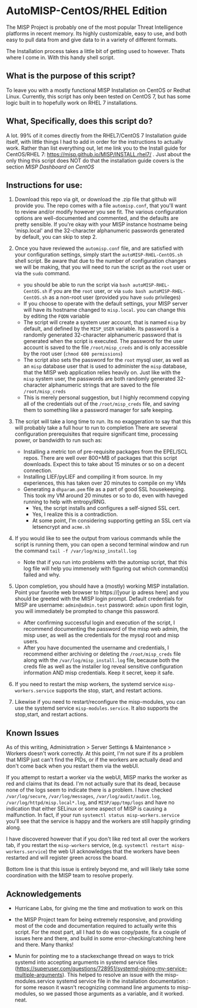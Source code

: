 # AutoMISP-CentOS/RHEL Edition
The MISP Project is probably one of the most popular Threat Intelligence platforms in recent memory. Its highly customizable, easy to use, and both easy to pull data from and give data to in a variety of different formats.  
  
The Installation process takes a little bit of getting used to however. Thats where I come in. With this handy shell script.  
## What is the purpose of this script?
To leave you with a mostly functional MISP Installation on CentOS or Redhat Linux. Currently, this script has only been tested on CentOS 7, but has some logic built in to hopefully work on RHEL 7 installations.  
## What, Specifically, does this script do?
A lot. 99% of it comes directly from the RHEL7/CentOS 7 Installation guide itself, with little things I had to add in order for the instructions to actually work. Rather than list everything out, let me link you to the Install guide for CentOS/RHEL 7: https://misp.github.io/MISP/INSTALL.rhel7/ . Just about the only thing this script does NOT do that the installation guide covers is the section *MISP Dashboard on CentOS*
## Instructions for use:
1. Download this repo via git, or download the .zip file that github will provide you. The repo comes with a file `automisp.conf`, that you'll want to review and/or modify however you see fit. The various configuration options are well-documented and commented, and the defaults are pretty sensible. If you're okay with your MISP instance hostname being 'misp.local' and the 32-character alphanumeric passwords generated by default, you can skip to step 2. 
 
2. Once you have reviewed the `automisp.conf` file, and are satisfied with your configuration settings, simply start the `autoMISP-RHEL-CentOS.sh` shell script. Be aware that due to the number of configuration changes we will be making, that you will need to run the script as the `root` user or via the `sudo` command.
	- you should be able to run the script via `bash autoMISP-RHEL-CentOS.sh` if you are the `root` user, or via `sudo bash autoMISP-RHEL-CentOS.sh` as a non-root user (provided you have `sudo` privileges)
	- If you choose to operate with the default settings, your MISP server will have its hostname changed to `misp.local`. you can change this by editing the `FQDN` variable
	- The script will create a system user account, that is named `misp` by default, and defined by the `MISP_USER` variable. Its password is a randomly generated 32-character alphanumeric password that is generated when the script is executed. The password for the user account is saved to the file `/root/misp_creds` and is only accessible by the root user (`chmod 600 permissions`)
	- The script also sets the password for the `root` mysql user, as well as an `misp` database user that is used to administer the `misp` database, that the MISP web application relies heavily on. Just like with the `misp` system user, the passwords are both randomly generated 32-character alphanumeric strings that are saved to the file `/root/misp_creds`
	- This is merely personal suggestion, but I highly recommend copying all of the credentials out of the `/root/misp_creds` file, and saving them to something like a password manager for safe keeping.
3. The script will take a long time to run. Its no exaggeration to say that this will probably take a full hour to run to completion There are several configuration prerequisites that require significant time, processing power, or bandwidth to run such as:
	- Installing a metric ton of pre-requisite packages from the EPEL/SCL repos. There are well over 800+MB of packages that this script downloads. Expect this to take about 15 minutes or so on a decent connection.
	- Installing LIEF/pyLIEF and compiling it from source. In my experiences, this has taken over 20 minutes to compile on my VMs
	- Generating a `dhparam.pem` file as a part of good SSL housekeeping. This took my VM around 20 minutes or so to do, even with haveged running to help with entropy/RNG. 
	 	- Yes, the script installs and configures a self-signed SSL cert. 
	 	- Yes, I realize this is a contradiction. 
	 	- At some point, I'm considering supporting getting an SSL cert via letsencrypt and `acme.sh`
4. If you would like to see the output from various commands while the script is running them, you can open a second terminal window and run the command `tail -f /var/log/misp_install.log`
	- Note that if you run into problems with the automisp script, that this log file will help you immensely with figuring out which command(s) failed and why.
5. Upon completion, you should have a (mostly) working MISP installation. Point your favorite web browser to https://[your ip adress here] and you should be greeted with the MISP login prompt. Default credentials for MISP are username: `admin@admin.test` password: `admin` upon first login, you will immediately be prompted to change this password.
	- After confirming successful login and execution of the script, I recommend documenting the password of the misp web admin, the misp user, as well as the credentials for the mysql root and misp users.
	- After you have documented the username and credentials, I recommend either archiving or deleting the `/root/misp_creds` file along with the `/var/log/misp_install.log` file, because both the creds file as well as the installer log reveal sensitive configuration information AND misp credentials. Keep it secret, keep it safe.
6. If you need to restart the misp workers, the systemd service `misp-workers.service` supports the stop, start, and restart actions.
7. Likewise if you need to restart/reconfigure the misp-modules, you can use the systemd service `misp-modules.service`. It also supports the stop,start, and restart actions.  
## Known Issues
As of this writing, Administration > Server Settings & Maintenance > Workers doesn't work correctly. At this point, I'm not sure if its a problem that MISP just can't find the PIDs, or if the workers are actually dead and don't come back when you restart them via the webUI.  
  
If you attempt to restart a worker via the webUI, MISP marks the worker as red and claims that its dead. I'm not actually sure that its dead, because none of the logs seem to indicate there is a problem. I have checked `/var/log/secure`, `/var/log/messages`, `/var/log/audit/audit.log`, `/var/log/httpd/misp.local*.log`, and `MISP/app/tmp/logs` and have no indication that either SELinux or some aspect of MISP is causing a malfunction. In fact, if your run `systemctl status misp-workers.service` you'll see that the service is happy and the workers are still happily grinding along.  
  
I have discovered however that if you don't like red text all over the workers tab, if you restart the `misp-workers` service, (e.g. `systemctl restart misp-workers.service`) the web UI acknowledges that the workers have been restarted and will register green across the board.  
  
Bottom line is that this issue is entirely beyond me, and will likely take some coordination with the MISP team to resolve properly.
## Acknowledgements
- Hurricane Labs, for giving me the time and motivation to work on this  

- the MISP Project team for being extremely responsive, and providing most of the code and documentation required to actually write this script. For the most part, all I had to do was copy/paste, fix a couple of issues here and there, and build in some error-checking/catching here and there. Many thanks!

- Munin for pointing me to a stackexchange thread on ways to trick systemd into accepting arguments in systemd service files (https://superuser.com/questions/728951/systemd-giving-my-service-multiple-arguments). This helped to resolve an issue with the misp-modules.service systemd service file in the installation documentation : for some reason it wasn't recognizing command line arguments to misp-modules, so we passed those arguments as a variable, and it worked. neat.